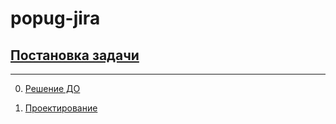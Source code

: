 # popug-jira

## [Постановка задачи](https://lms.tough-dev.school/materials/33cbbaacdee545f89cfe4204af973bd9/)

---

0. [Решение ДО](<./assets/v1/Awesome%20Task%20Exchange%20System%20(aTES)%20v1.jpg>)

1. [Проектирование](./hw1/)
